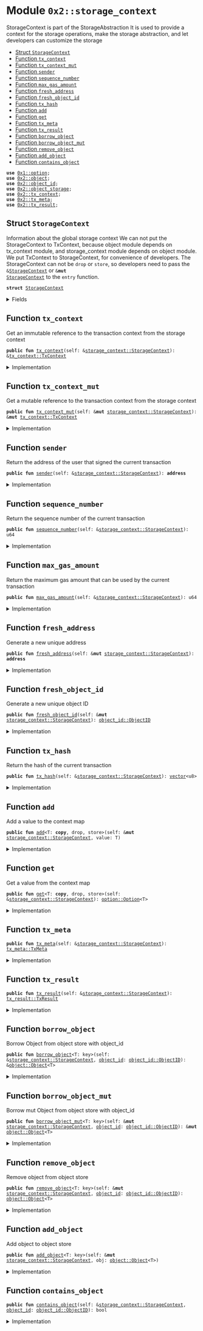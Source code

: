 
<a name="0x2_storage_context"></a>

# Module `0x2::storage_context`

StorageContext is part of the StorageAbstraction
It is used to provide a context for the storage operations, make the storage abstraction,
and let developers can customize the storage


-  [Struct `StorageContext`](#0x2_storage_context_StorageContext)
-  [Function `tx_context`](#0x2_storage_context_tx_context)
-  [Function `tx_context_mut`](#0x2_storage_context_tx_context_mut)
-  [Function `sender`](#0x2_storage_context_sender)
-  [Function `sequence_number`](#0x2_storage_context_sequence_number)
-  [Function `max_gas_amount`](#0x2_storage_context_max_gas_amount)
-  [Function `fresh_address`](#0x2_storage_context_fresh_address)
-  [Function `fresh_object_id`](#0x2_storage_context_fresh_object_id)
-  [Function `tx_hash`](#0x2_storage_context_tx_hash)
-  [Function `add`](#0x2_storage_context_add)
-  [Function `get`](#0x2_storage_context_get)
-  [Function `tx_meta`](#0x2_storage_context_tx_meta)
-  [Function `tx_result`](#0x2_storage_context_tx_result)
-  [Function `borrow_object`](#0x2_storage_context_borrow_object)
-  [Function `borrow_object_mut`](#0x2_storage_context_borrow_object_mut)
-  [Function `remove_object`](#0x2_storage_context_remove_object)
-  [Function `add_object`](#0x2_storage_context_add_object)
-  [Function `contains_object`](#0x2_storage_context_contains_object)


<pre><code><b>use</b> <a href="">0x1::option</a>;
<b>use</b> <a href="object.md#0x2_object">0x2::object</a>;
<b>use</b> <a href="object_id.md#0x2_object_id">0x2::object_id</a>;
<b>use</b> <a href="object_storage.md#0x2_object_storage">0x2::object_storage</a>;
<b>use</b> <a href="tx_context.md#0x2_tx_context">0x2::tx_context</a>;
<b>use</b> <a href="tx_meta.md#0x2_tx_meta">0x2::tx_meta</a>;
<b>use</b> <a href="tx_result.md#0x2_tx_result">0x2::tx_result</a>;
</code></pre>



<a name="0x2_storage_context_StorageContext"></a>

## Struct `StorageContext`

Information about the global storage context
We can not put the StorageContext to TxContext, because object module depends on tx_context module,
and storage_context module depends on object module.
We put TxContext to StorageContext, for convenience of developers.
The StorageContext can not be <code>drop</code> or <code>store</code>, so developers need to pass the <code>&<a href="storage_context.md#0x2_storage_context_StorageContext">StorageContext</a></code> or <code>&<b>mut</b> <a href="storage_context.md#0x2_storage_context_StorageContext">StorageContext</a></code> to the <code>entry</code> function.


<pre><code><b>struct</b> <a href="storage_context.md#0x2_storage_context_StorageContext">StorageContext</a>
</code></pre>



<details>
<summary>Fields</summary>


<dl>
<dt>
<code><a href="tx_context.md#0x2_tx_context">tx_context</a>: <a href="tx_context.md#0x2_tx_context_TxContext">tx_context::TxContext</a></code>
</dt>
<dd>

</dd>
<dt>
<code><a href="object_storage.md#0x2_object_storage">object_storage</a>: <a href="object_storage.md#0x2_object_storage_ObjectStorage">object_storage::ObjectStorage</a></code>
</dt>
<dd>
 The Global Object Storage
</dd>
</dl>


</details>

<a name="0x2_storage_context_tx_context"></a>

## Function `tx_context`

Get an immutable reference to the transaction context from the storage context


<pre><code><b>public</b> <b>fun</b> <a href="tx_context.md#0x2_tx_context">tx_context</a>(self: &<a href="storage_context.md#0x2_storage_context_StorageContext">storage_context::StorageContext</a>): &<a href="tx_context.md#0x2_tx_context_TxContext">tx_context::TxContext</a>
</code></pre>



<details>
<summary>Implementation</summary>


<pre><code><b>public</b> <b>fun</b> <a href="tx_context.md#0x2_tx_context">tx_context</a>(self: &<a href="storage_context.md#0x2_storage_context_StorageContext">StorageContext</a>): &TxContext {
    &self.<a href="tx_context.md#0x2_tx_context">tx_context</a>
}
</code></pre>



</details>

<a name="0x2_storage_context_tx_context_mut"></a>

## Function `tx_context_mut`

Get a mutable reference to the transaction context from the storage context


<pre><code><b>public</b> <b>fun</b> <a href="storage_context.md#0x2_storage_context_tx_context_mut">tx_context_mut</a>(self: &<b>mut</b> <a href="storage_context.md#0x2_storage_context_StorageContext">storage_context::StorageContext</a>): &<b>mut</b> <a href="tx_context.md#0x2_tx_context_TxContext">tx_context::TxContext</a>
</code></pre>



<details>
<summary>Implementation</summary>


<pre><code><b>public</b> <b>fun</b> <a href="storage_context.md#0x2_storage_context_tx_context_mut">tx_context_mut</a>(self: &<b>mut</b> <a href="storage_context.md#0x2_storage_context_StorageContext">StorageContext</a>): &<b>mut</b> TxContext {
    &<b>mut</b> self.<a href="tx_context.md#0x2_tx_context">tx_context</a>
}
</code></pre>



</details>

<a name="0x2_storage_context_sender"></a>

## Function `sender`

Return the address of the user that signed the current transaction


<pre><code><b>public</b> <b>fun</b> <a href="storage_context.md#0x2_storage_context_sender">sender</a>(self: &<a href="storage_context.md#0x2_storage_context_StorageContext">storage_context::StorageContext</a>): <b>address</b>
</code></pre>



<details>
<summary>Implementation</summary>


<pre><code><b>public</b> <b>fun</b> <a href="storage_context.md#0x2_storage_context_sender">sender</a>(self: &<a href="storage_context.md#0x2_storage_context_StorageContext">StorageContext</a>): <b>address</b> {
    <a href="tx_context.md#0x2_tx_context_sender">tx_context::sender</a>(&self.<a href="tx_context.md#0x2_tx_context">tx_context</a>)
}
</code></pre>



</details>

<a name="0x2_storage_context_sequence_number"></a>

## Function `sequence_number`

Return the sequence number of the current transaction


<pre><code><b>public</b> <b>fun</b> <a href="storage_context.md#0x2_storage_context_sequence_number">sequence_number</a>(self: &<a href="storage_context.md#0x2_storage_context_StorageContext">storage_context::StorageContext</a>): u64
</code></pre>



<details>
<summary>Implementation</summary>


<pre><code><b>public</b> <b>fun</b> <a href="storage_context.md#0x2_storage_context_sequence_number">sequence_number</a>(self: &<a href="storage_context.md#0x2_storage_context_StorageContext">StorageContext</a>): u64 {
    <a href="tx_context.md#0x2_tx_context_sequence_number">tx_context::sequence_number</a>(&self.<a href="tx_context.md#0x2_tx_context">tx_context</a>)
}
</code></pre>



</details>

<a name="0x2_storage_context_max_gas_amount"></a>

## Function `max_gas_amount`

Return the maximum gas amount that can be used by the current transaction


<pre><code><b>public</b> <b>fun</b> <a href="storage_context.md#0x2_storage_context_max_gas_amount">max_gas_amount</a>(self: &<a href="storage_context.md#0x2_storage_context_StorageContext">storage_context::StorageContext</a>): u64
</code></pre>



<details>
<summary>Implementation</summary>


<pre><code><b>public</b> <b>fun</b> <a href="storage_context.md#0x2_storage_context_max_gas_amount">max_gas_amount</a>(self: &<a href="storage_context.md#0x2_storage_context_StorageContext">StorageContext</a>): u64 {
    <a href="tx_context.md#0x2_tx_context_max_gas_amount">tx_context::max_gas_amount</a>(&self.<a href="tx_context.md#0x2_tx_context">tx_context</a>)
}
</code></pre>



</details>

<a name="0x2_storage_context_fresh_address"></a>

## Function `fresh_address`

Generate a new unique address


<pre><code><b>public</b> <b>fun</b> <a href="storage_context.md#0x2_storage_context_fresh_address">fresh_address</a>(self: &<b>mut</b> <a href="storage_context.md#0x2_storage_context_StorageContext">storage_context::StorageContext</a>): <b>address</b>
</code></pre>



<details>
<summary>Implementation</summary>


<pre><code><b>public</b> <b>fun</b> <a href="storage_context.md#0x2_storage_context_fresh_address">fresh_address</a>(self: &<b>mut</b> <a href="storage_context.md#0x2_storage_context_StorageContext">StorageContext</a>): <b>address</b> {
    <a href="tx_context.md#0x2_tx_context_fresh_address">tx_context::fresh_address</a>(&<b>mut</b> self.<a href="tx_context.md#0x2_tx_context">tx_context</a>)
}
</code></pre>



</details>

<a name="0x2_storage_context_fresh_object_id"></a>

## Function `fresh_object_id`

Generate a new unique object ID


<pre><code><b>public</b> <b>fun</b> <a href="storage_context.md#0x2_storage_context_fresh_object_id">fresh_object_id</a>(self: &<b>mut</b> <a href="storage_context.md#0x2_storage_context_StorageContext">storage_context::StorageContext</a>): <a href="object_id.md#0x2_object_id_ObjectID">object_id::ObjectID</a>
</code></pre>



<details>
<summary>Implementation</summary>


<pre><code><b>public</b> <b>fun</b> <a href="storage_context.md#0x2_storage_context_fresh_object_id">fresh_object_id</a>(self: &<b>mut</b> <a href="storage_context.md#0x2_storage_context_StorageContext">StorageContext</a>): ObjectID {
    <a href="tx_context.md#0x2_tx_context_fresh_object_id">tx_context::fresh_object_id</a>(&<b>mut</b> self.<a href="tx_context.md#0x2_tx_context">tx_context</a>)
}
</code></pre>



</details>

<a name="0x2_storage_context_tx_hash"></a>

## Function `tx_hash`

Return the hash of the current transaction


<pre><code><b>public</b> <b>fun</b> <a href="storage_context.md#0x2_storage_context_tx_hash">tx_hash</a>(self: &<a href="storage_context.md#0x2_storage_context_StorageContext">storage_context::StorageContext</a>): <a href="">vector</a>&lt;u8&gt;
</code></pre>



<details>
<summary>Implementation</summary>


<pre><code><b>public</b> <b>fun</b> <a href="storage_context.md#0x2_storage_context_tx_hash">tx_hash</a>(self: &<a href="storage_context.md#0x2_storage_context_StorageContext">StorageContext</a>): <a href="">vector</a>&lt;u8&gt; {
    <a href="tx_context.md#0x2_tx_context_tx_hash">tx_context::tx_hash</a>(&self.<a href="tx_context.md#0x2_tx_context">tx_context</a>)
}
</code></pre>



</details>

<a name="0x2_storage_context_add"></a>

## Function `add`

Add a value to the context map


<pre><code><b>public</b> <b>fun</b> <a href="storage_context.md#0x2_storage_context_add">add</a>&lt;T: <b>copy</b>, drop, store&gt;(self: &<b>mut</b> <a href="storage_context.md#0x2_storage_context_StorageContext">storage_context::StorageContext</a>, value: T)
</code></pre>



<details>
<summary>Implementation</summary>


<pre><code><b>public</b> <b>fun</b> <a href="storage_context.md#0x2_storage_context_add">add</a>&lt;T: drop + store + <b>copy</b>&gt;(self: &<b>mut</b> <a href="storage_context.md#0x2_storage_context_StorageContext">StorageContext</a>, value: T) {
    <a href="tx_context.md#0x2_tx_context_add">tx_context::add</a>(&<b>mut</b> self.<a href="tx_context.md#0x2_tx_context">tx_context</a>, value);
}
</code></pre>



</details>

<a name="0x2_storage_context_get"></a>

## Function `get`

Get a value from the context map


<pre><code><b>public</b> <b>fun</b> <a href="storage_context.md#0x2_storage_context_get">get</a>&lt;T: <b>copy</b>, drop, store&gt;(self: &<a href="storage_context.md#0x2_storage_context_StorageContext">storage_context::StorageContext</a>): <a href="_Option">option::Option</a>&lt;T&gt;
</code></pre>



<details>
<summary>Implementation</summary>


<pre><code><b>public</b> <b>fun</b> <a href="storage_context.md#0x2_storage_context_get">get</a>&lt;T: drop + store + <b>copy</b>&gt;(self: &<a href="storage_context.md#0x2_storage_context_StorageContext">StorageContext</a>): Option&lt;T&gt; {
    <a href="tx_context.md#0x2_tx_context_get">tx_context::get</a>(&self.<a href="tx_context.md#0x2_tx_context">tx_context</a>)
}
</code></pre>



</details>

<a name="0x2_storage_context_tx_meta"></a>

## Function `tx_meta`



<pre><code><b>public</b> <b>fun</b> <a href="tx_meta.md#0x2_tx_meta">tx_meta</a>(self: &<a href="storage_context.md#0x2_storage_context_StorageContext">storage_context::StorageContext</a>): <a href="tx_meta.md#0x2_tx_meta_TxMeta">tx_meta::TxMeta</a>
</code></pre>



<details>
<summary>Implementation</summary>


<pre><code><b>public</b> <b>fun</b> <a href="tx_meta.md#0x2_tx_meta">tx_meta</a>(self: &<a href="storage_context.md#0x2_storage_context_StorageContext">StorageContext</a>): TxMeta {
    <a href="tx_context.md#0x2_tx_context_tx_meta">tx_context::tx_meta</a>(&self.<a href="tx_context.md#0x2_tx_context">tx_context</a>)
}
</code></pre>



</details>

<a name="0x2_storage_context_tx_result"></a>

## Function `tx_result`



<pre><code><b>public</b> <b>fun</b> <a href="tx_result.md#0x2_tx_result">tx_result</a>(self: &<a href="storage_context.md#0x2_storage_context_StorageContext">storage_context::StorageContext</a>): <a href="tx_result.md#0x2_tx_result_TxResult">tx_result::TxResult</a>
</code></pre>



<details>
<summary>Implementation</summary>


<pre><code><b>public</b> <b>fun</b> <a href="tx_result.md#0x2_tx_result">tx_result</a>(self: &<a href="storage_context.md#0x2_storage_context_StorageContext">StorageContext</a>): TxResult {
    <a href="tx_context.md#0x2_tx_context_tx_result">tx_context::tx_result</a>(&self.<a href="tx_context.md#0x2_tx_context">tx_context</a>)
}
</code></pre>



</details>

<a name="0x2_storage_context_borrow_object"></a>

## Function `borrow_object`

Borrow Object from object store with object_id


<pre><code><b>public</b> <b>fun</b> <a href="storage_context.md#0x2_storage_context_borrow_object">borrow_object</a>&lt;T: key&gt;(self: &<a href="storage_context.md#0x2_storage_context_StorageContext">storage_context::StorageContext</a>, <a href="object_id.md#0x2_object_id">object_id</a>: <a href="object_id.md#0x2_object_id_ObjectID">object_id::ObjectID</a>): &<a href="object.md#0x2_object_Object">object::Object</a>&lt;T&gt;
</code></pre>



<details>
<summary>Implementation</summary>


<pre><code><b>public</b> <b>fun</b> <a href="storage_context.md#0x2_storage_context_borrow_object">borrow_object</a>&lt;T: key&gt;(self: &<a href="storage_context.md#0x2_storage_context_StorageContext">StorageContext</a>, <a href="object_id.md#0x2_object_id">object_id</a>: ObjectID): &Object&lt;T&gt; {
    <a href="object_storage.md#0x2_object_storage_borrow">object_storage::borrow</a>&lt;T&gt;(&self.<a href="object_storage.md#0x2_object_storage">object_storage</a>, <a href="object_id.md#0x2_object_id">object_id</a>)
}
</code></pre>



</details>

<a name="0x2_storage_context_borrow_object_mut"></a>

## Function `borrow_object_mut`

Borrow mut Object from object store with object_id


<pre><code><b>public</b> <b>fun</b> <a href="storage_context.md#0x2_storage_context_borrow_object_mut">borrow_object_mut</a>&lt;T: key&gt;(self: &<b>mut</b> <a href="storage_context.md#0x2_storage_context_StorageContext">storage_context::StorageContext</a>, <a href="object_id.md#0x2_object_id">object_id</a>: <a href="object_id.md#0x2_object_id_ObjectID">object_id::ObjectID</a>): &<b>mut</b> <a href="object.md#0x2_object_Object">object::Object</a>&lt;T&gt;
</code></pre>



<details>
<summary>Implementation</summary>


<pre><code><b>public</b> <b>fun</b> <a href="storage_context.md#0x2_storage_context_borrow_object_mut">borrow_object_mut</a>&lt;T: key&gt;(self: &<b>mut</b> <a href="storage_context.md#0x2_storage_context_StorageContext">StorageContext</a>, <a href="object_id.md#0x2_object_id">object_id</a>: ObjectID): &<b>mut</b> Object&lt;T&gt; {
    <a href="object_storage.md#0x2_object_storage_borrow_mut">object_storage::borrow_mut</a>&lt;T&gt;(&<b>mut</b> self.<a href="object_storage.md#0x2_object_storage">object_storage</a>, <a href="object_id.md#0x2_object_id">object_id</a>)
}
</code></pre>



</details>

<a name="0x2_storage_context_remove_object"></a>

## Function `remove_object`

Remove object from object store


<pre><code><b>public</b> <b>fun</b> <a href="storage_context.md#0x2_storage_context_remove_object">remove_object</a>&lt;T: key&gt;(self: &<b>mut</b> <a href="storage_context.md#0x2_storage_context_StorageContext">storage_context::StorageContext</a>, <a href="object_id.md#0x2_object_id">object_id</a>: <a href="object_id.md#0x2_object_id_ObjectID">object_id::ObjectID</a>): <a href="object.md#0x2_object_Object">object::Object</a>&lt;T&gt;
</code></pre>



<details>
<summary>Implementation</summary>


<pre><code><b>public</b> <b>fun</b> <a href="storage_context.md#0x2_storage_context_remove_object">remove_object</a>&lt;T: key&gt;(self: &<b>mut</b> <a href="storage_context.md#0x2_storage_context_StorageContext">StorageContext</a>, <a href="object_id.md#0x2_object_id">object_id</a>: ObjectID): Object&lt;T&gt; {
    <a href="object_storage.md#0x2_object_storage_remove">object_storage::remove</a>&lt;T&gt;(&<b>mut</b> self.<a href="object_storage.md#0x2_object_storage">object_storage</a>, <a href="object_id.md#0x2_object_id">object_id</a>)
}
</code></pre>



</details>

<a name="0x2_storage_context_add_object"></a>

## Function `add_object`

Add object to object store


<pre><code><b>public</b> <b>fun</b> <a href="storage_context.md#0x2_storage_context_add_object">add_object</a>&lt;T: key&gt;(self: &<b>mut</b> <a href="storage_context.md#0x2_storage_context_StorageContext">storage_context::StorageContext</a>, obj: <a href="object.md#0x2_object_Object">object::Object</a>&lt;T&gt;)
</code></pre>



<details>
<summary>Implementation</summary>


<pre><code><b>public</b> <b>fun</b> <a href="storage_context.md#0x2_storage_context_add_object">add_object</a>&lt;T: key&gt;(self: &<b>mut</b> <a href="storage_context.md#0x2_storage_context_StorageContext">StorageContext</a>, obj: Object&lt;T&gt;) {
    <a href="object_storage.md#0x2_object_storage_add">object_storage::add</a>&lt;T&gt;(&<b>mut</b> self.<a href="object_storage.md#0x2_object_storage">object_storage</a>, obj)
}
</code></pre>



</details>

<a name="0x2_storage_context_contains_object"></a>

## Function `contains_object`



<pre><code><b>public</b> <b>fun</b> <a href="storage_context.md#0x2_storage_context_contains_object">contains_object</a>(self: &<a href="storage_context.md#0x2_storage_context_StorageContext">storage_context::StorageContext</a>, <a href="object_id.md#0x2_object_id">object_id</a>: <a href="object_id.md#0x2_object_id_ObjectID">object_id::ObjectID</a>): bool
</code></pre>



<details>
<summary>Implementation</summary>


<pre><code><b>public</b> <b>fun</b> <a href="storage_context.md#0x2_storage_context_contains_object">contains_object</a>(self: &<a href="storage_context.md#0x2_storage_context_StorageContext">StorageContext</a>, <a href="object_id.md#0x2_object_id">object_id</a>: ObjectID): bool {
    <a href="object_storage.md#0x2_object_storage_contains">object_storage::contains</a>(&self.<a href="object_storage.md#0x2_object_storage">object_storage</a>, <a href="object_id.md#0x2_object_id">object_id</a>)
}
</code></pre>



</details>
